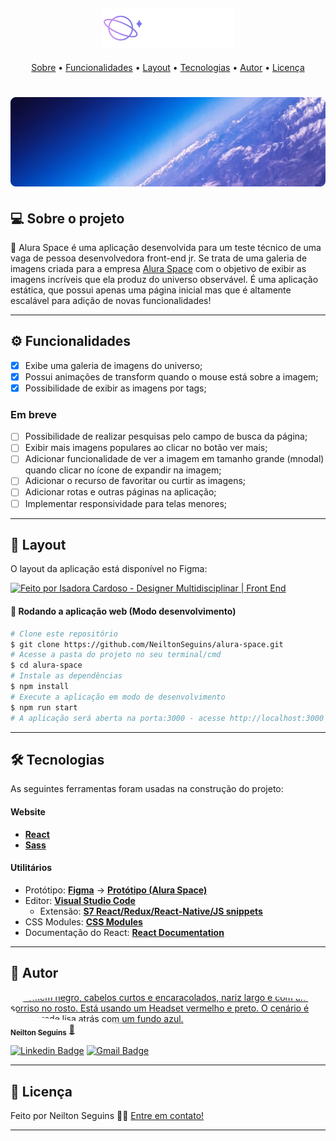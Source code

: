 <h4 align="center"> 
	<img alt="Alura Space" title="#AluraSpace" src="./src/componentes/Cabecalho/logo.png" />
</h4>
<p align="center">
 <a href="#-sobre-o-projeto">Sobre</a> •
 <a href="#-funcionalidades">Funcionalidades</a> •
 <a href="#-layout">Layout</a> •
 <a href="#-tecnologias">Tecnologias</a> •
 <a href="#-autor">Autor</a> • 
 <a href="#user-content--licença">Licença</a>
</p>

<h1 align="center">
    <img alt="Alura Space" title="#AluraSpace" src="./src/paginas/PaginaInicial/banner.png" />
</h1>

## 💻 Sobre o projeto

🚀 Alura Space é uma aplicação desenvolvida para um teste técnico de uma vaga de pessoa desenvolvedora front-end jr. Se trata de uma galeria de imagens criada para a empresa [Alura Space](https://www.alura.com.br/) com o objetivo de exibir as imagens incríveis que ela produz do universo observável. É uma aplicação estática, que possui apenas uma página inicial mas que é altamente escalável para adição de novas funcionalidades!

---

## ⚙️ Funcionalidades

- [x] Exibe uma galeria de imagens do universo;
- [x] Possui animações de transform quando o mouse está sobre a imagem;
- [x] Possibilidade de exibir as imagens por tags;

### Em breve

- [ ] Possibilidade de realizar pesquisas pelo campo de busca da página;
- [ ] Exibir mais imagens populares ao clicar no botão ver mais;
- [ ] Adicionar funcionalidade de ver a imagem em tamanho grande (mnodal) quando clicar no ícone de expandir na imagem;
- [ ] Adicionar o recurso de favoritar ou curtir as imagens;
- [ ] Adicionar rotas e outras páginas na aplicação;
- [ ] Implementar responsividade para telas menores;

---

## 🎨 Layout

O layout da aplicação está disponível no Figma:

<a href="https://www.figma.com/file/Y1W8HJHKqlUdDFeWi8e4cz/Alura-Space-%7C-React%3A-arquivos-est%C3%A1ticos?node-id=89%3A4">
  <img alt="Feito por Isadora Cardoso - Designer Multidisciplinar | Front End" src="https://img.shields.io/badge/Acessar%20Layout%20-Figma-%2304D361">
</a>

#### 🧭 Rodando a aplicação web (Modo desenvolvimento)

```bash
# Clone este repositório
$ git clone https://github.com/NeiltonSeguins/alura-space.git
# Acesse a pasta do projeto no seu terminal/cmd
$ cd alura-space
# Instale as dependências
$ npm install
# Execute a aplicação em modo de desenvolvimento
$ npm run start
# A aplicação será aberta na porta:3000 - acesse http://localhost:3000
```
---

## 🛠 Tecnologias

As seguintes ferramentas foram usadas na construção do projeto:

#### **Website**

- **[React](https://reactjs.org/)**
- **[Sass](https://sass-lang.com/)**

#### **Utilitários**

- Protótipo: **[Figma](https://www.figma.com/)** → **[Protótipo (Alura Space)](https://www.figma.com/file/Y1W8HJHKqlUdDFeWi8e4cz/Alura-Space-%7C-React%3A-arquivos-est%C3%A1ticos?node-id=89%3A4)**
- Editor: **[Visual Studio Code](https://code.visualstudio.com/)**
  - Extensão: **[S7 React/Redux/React-Native/JS snippets](https://marketplace.visualstudio.com/items?itemName=dsznajder.es7-react-js-snippets)**
- CSS Modules: **[CSS Modules](https://github.com/css-modules/css-modules)**
- Documentação do React: **[React Documentation](https://create-react-app.dev/docs/adding-a-stylesheet/)**

---

## 🦸 Autor

<a href="https://www.instagram.com/ncode.io/">
 <img style="border-radius: 50%;" src="https://avatars.githubusercontent.com/u/77410403?v=4" width="100px;" alt="Homem negro, cabelos curtos e encaracolados, nariz largo e com um sorriso no rosto. Está usando um Headset vermelho e preto. O cenário é uma parede lisa atrás com um fundo azul."/>
 <br />
 <sub><b>Neilton Seguins</b></sub></a> <a href="https://www.linkedin.com/in/ne%C3%ADlton-seguins-bb8786a6/" title="Alura Space">🚀</a>
 <br />

[![Linkedin Badge](https://img.shields.io/badge/-NeiltonSeguins-blue?style=flat-square&logo=Linkedin&logoColor=white&link=https://www.linkedin.com/in/ne%C3%ADlton-seguins-bb8786a6/)](https://www.linkedin.com/in/ne%C3%ADlton-seguins-bb8786a6/)
[![Gmail Badge](https://img.shields.io/badge/-neilton.seguins@alura.com.br-c14438?style=flat-square&logo=Gmail&logoColor=white&link=mailto:neilton.seguins@alura.com.br)](mailto:neilton.seguins@alura.com.br)

---

## 📝 Licença

Feito por Neilton Seguins 👋🏽 [Entre em contato!](https://www.linkedin.com/in/ne%C3%ADlton-seguins-bb8786a6/)

---
